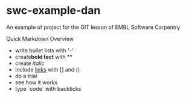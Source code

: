 # swc-example-dan
An example of project for the GIT lesson of EMBL Software Carpentry

Quick Markdown Overview

- write bullet lists with '-'
- create**bold tect** with **
- create *italic*
- include [links](https://embl.de) with [] and ()
- do a trial 
- see how it works
- type ´code´ with backticks
